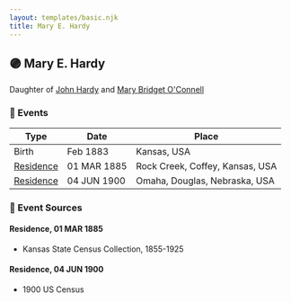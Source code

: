 ```yaml
---
layout: templates/basic.njk
title: Mary E. Hardy
---
```

## 🟣 Mary E. Hardy

Daughter of [John Hardy](/people/5/56182816) and [Mary Bridget O'Connell](/people/4/47047024)

### 📆 Events

Type | Date | Place
------ | ------ | ------
Birth | Feb 1883 | Kansas, USA
[Residence](#event-a804e757-3846-4eee-9052-37c238078b06) | 01 MAR 1885 | Rock Creek, Coffey, Kansas, USA
[Residence](#event-e800b7bf-8055-45e6-a319-9cf0f8c66a4c) | 04 JUN 1900 | Omaha, Douglas, Nebraska, USA

### 📰 Event Sources

#### <a id="event-a804e757-3846-4eee-9052-37c238078b06"></a> Residence, 01 MAR 1885
* Kansas State Census Collection, 1855-1925

#### <a id="event-e800b7bf-8055-45e6-a319-9cf0f8c66a4c"></a> Residence, 04 JUN 1900
* 1900 US Census
